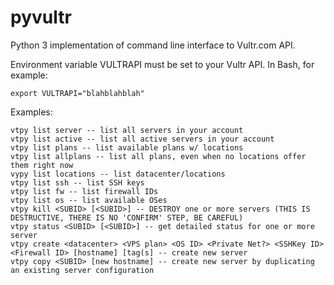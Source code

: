 # pyvultr

Python 3 implementation of command line interface to Vultr.com API.

Environment variable VULTRAPI must be set to your Vultr API. In Bash, for example:

    export VULTRAPI="blahblahblah"

Examples:

    vtpy list server -- list all servers in your account
    vtpy list active -- list all active servers in your account
    vtpy list plans -- list available plans w/ locations
    vtpy list allplans -- list all plans, even when no locations offer them right now
    vypy list locations -- list datacenter/locations
    vtpy list ssh -- list SSH keys
    vtpy list fw -- list firewall IDs
    vtpy list os -- list available OSes
    vtpy kill <SUBID> [<SUBID>] -- DESTROY one or more servers (THIS IS DESTRUCTIVE, THERE IS NO 'CONFIRM' STEP, BE CAREFUL)
    vtpy status <SUBID> [<SUBID>] -- get detailed status for one or more server
    vtpy create <datacenter> <VPS plan> <OS ID> <Private Net?> <SSHKey ID> <Firewall ID> [hostname] [tag(s] -- create new server
    vtpy copy <SUBID> [new hostname] -- create new server by duplicating an existing server configuration

